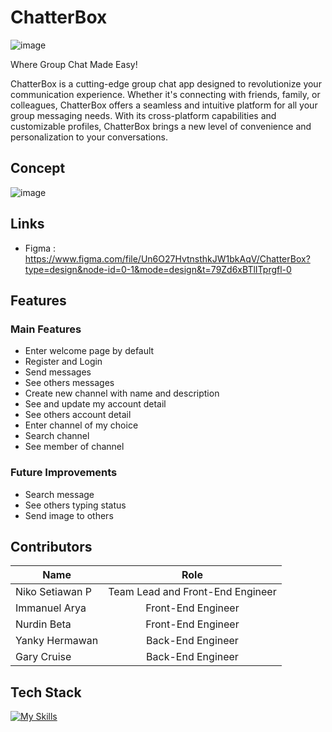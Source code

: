 # ChatterBox

![image](./frontend/src/assets/chatterbox.png)

Where Group Chat Made Easy!

ChatterBox is a cutting-edge group chat app designed to revolutionize your communication experience. Whether it's connecting with friends, family, or colleagues, ChatterBox offers a seamless and intuitive platform for all your group messaging needs. With its cross-platform capabilities and customizable profiles, ChatterBox brings a new level of convenience and personalization to your conversations.

## Concept

![image](https://github.com/revou-fsse-1/w24-group-final-group-3/assets/119645228/50e58131-3c92-4cc9-8a93-4005f622effe)

## Links

- Figma : https://www.figma.com/file/Un6O27HvtnsthkJW1bkAqV/ChatterBox?type=design&node-id=0-1&mode=design&t=79Zd6xBTlITprgfl-0

## Features

### Main Features

- Enter welcome page by default
- Register and Login
- Send messages
- See others messages
- Create new channel with name and description
- See and update my account detail
- See others account detail
- Enter channel of my choice
- Search channel
- See member of channel

### Future Improvements

- Search message
- See others typing status
- Send image to others

## Contributors

| Name            |               Role               |
| --------------- | :------------------------------: |
| Niko Setiawan P | Team Lead and Front-End Engineer |
| Immanuel Arya   |        Front-End Engineer        |
| Nurdin Beta     |        Front-End Engineer        |
| Yanky Hermawan  |        Back-End Engineer         |
| Gary Cruise     |        Back-End Engineer         |

## Tech Stack

[![My Skills](https://skillicons.dev/icons?i=html,ts,react,tailwind,vite,vercel,express,postgres,socketio,&perline=10)](https://skillicons.dev)
